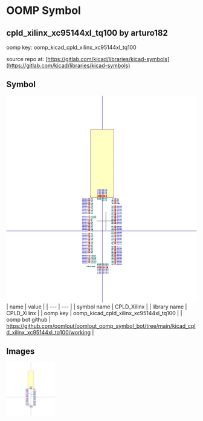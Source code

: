 # OOMP Symbol  
## cpld_xilinx_xc95144xl_tq100  by arturo182  
  
oomp key: oomp_kicad_cpld_xilinx_xc95144xl_tq100  
  
source repo at: [https://gitlab.com/kicad/libraries/kicad-symbols](https://gitlab.com/kicad/libraries/kicad-symbols)  
## Symbol  
  
[![working.png](working_600.png)](working.png)  
| name | value | 
| --- | --- | 
| symbol name | CPLD_Xilinx | 
| library name | CPLD_Xilinx | 
| oomp key | oomp_kicad_cpld_xilinx_xc95144xl_tq100 | 
| oomp bot github | https://github.com/oomlout/oomlout_oomp_symbol_bot/tree/main/kicad_cpld_xilinx_xc95144xl_tq100/working | 
## Images  
  
[![working.png](working_140.png)](working.png)  
